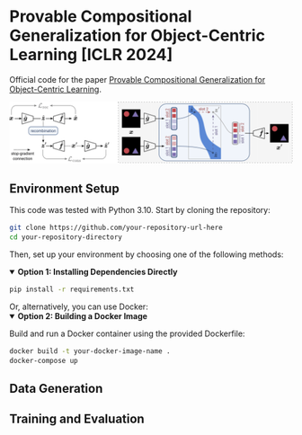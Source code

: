 # Provable Compositional Generalization for Object-Centric Learning [ICLR 2024]
Official code for the paper [Provable Compositional Generalization for Object-Centric Learning](https://arxiv.org/abs/2310.05327).

![Problem Setup](assets/fig3_v6.png)

## Environment Setup
This code was tested with Python 3.10. Start by cloning the repository:

```bash
git clone https://github.com/your-repository-url-here
cd your-repository-directory
```

Then, set up your environment by choosing one of the following methods:

<details open>
<summary><strong>Option 1: Installing Dependencies Directly</strong></summary>

   ```bash
   pip install -r requirements.txt
   ```

</details>
Or, alternatively, you can use Docker:

<details open>
<summary><strong>Option 2: Building a Docker Image</strong></summary>

Build and run a Docker container using the provided Dockerfile:
   ```bash
   docker build -t your-docker-image-name .
   docker-compose up
   ```

</details>

## Data Generation

## Training and Evaluation

